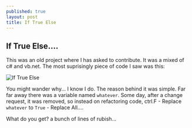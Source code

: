 ```yaml
---
published: true
layout: post
title: If True Else
---
```


## If True Else....
This was an old project where I has asked to contribute.
It was a mixed of c# and vb.net. The most suprisingly piece of code I saw was this:

![If True Else](http://i1299.photobucket.com/albums/ag77/kappyzor/Blog/IfTrueElse_zps670c3e3b.png)

You might wander why... I know I do. The reason behind it was simple. Far far away there was a variable named `whatever`. Some day, after a change request, it was removed, so instead on refactoring code, ctrl.F - Replace `whatever` to `True` - Replace All....

What do you get? a bunch of lines of rubish...
